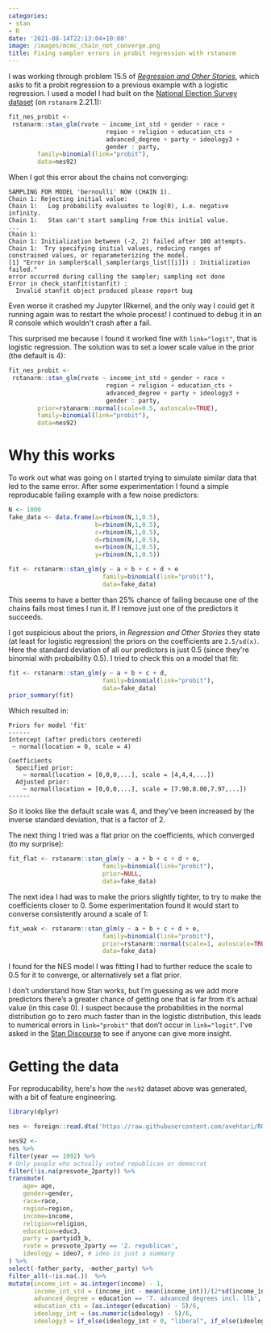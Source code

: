 ```yaml
---
categories:
- stan
- R
date: '2021-08-14T22:13:04+10:00'
image: /images/mcmc_chain_not_converge.png
title: Fixing sampler errors in probit regression with rstanarm
---
```


I was working through problem 15.5 of [*Regression and Other Stories*](https://avehtari.github.io/ROS-Examples/), which asks to fit a probit regression to a previous example with a logistic regression.
I used a model I had built on the [National Election Survey dataset](https://github.com/avehtari/ROS-Examples/tree/master/NES) (on `rstanarm` 2.21.1):

```R
fit_nes_probit <- 
 rstanarm::stan_glm(rvote ~ income_int_std + gender + race + 
                           region + religion + education_cts +
                           advanced_degree + party + ideology3 +
                           gender : party,
        family=binomial(link="probit"),
        data=nes92)
```

When I got this error about the chains not converging:

```
SAMPLING FOR MODEL 'bernoulli' NOW (CHAIN 1).
Chain 1: Rejecting initial value:
Chain 1:   Log probability evaluates to log(0), i.e. negative infinity.
Chain 1:   Stan can't start sampling from this initial value.
...
Chain 1: 
Chain 1: Initialization between (-2, 2) failed after 100 attempts. 
Chain 1:  Try specifying initial values, reducing ranges of constrained values, or reparameterizing the model.
[1] "Error in sampler$call_sampler(args_list[[i]]) : Initialization failed."
error occurred during calling the sampler; sampling not done
Error in check_stanfit(stanfit) : 
  Invalid stanfit object produced please report bug
```

Even worse it crashed my Jupyter IRkernel, and the only way I could get it running again was to restart the whole process!
I continued to debug it in an R console which wouldn't crash after a fail.

This surprised me because I found it worked fine with `link="logit"`, that is logistic regression.
The solution was to set a lower scale value in the prior (the default is 4):

```R
fit_nes_probit <- 
 rstanarm::stan_glm(rvote ~ income_int_std + gender + race + 
                           region + religion + education_cts +
                           advanced_degree + party + ideology3 +
                           gender : party,
        prior=rstanarm::normal(scale=0.5, autoscale=TRUE),
        family=binomial(link="probit"),
        data=nes92)
```

# Why this works

To work out what was going on I started trying to simulate similar data that led to the same error.
After some experimentation I found a simple reproducable failing example with a few noise predictors:

```R
N <- 1000
fake_data <- data.frame(a=rbinom(N,1,0.5),
                        b=rbinom(N,1,0.5),
                        c=rbinom(N,1,0.5),
                        d=rbinom(N,1,0.5),
                        e=rbinom(N,1,0.5),
                        y=rbinom(N,1,0.5))

fit <- rstanarm::stan_glm(y ~ a + b + c + d + e
                          family=binomial(link="probit"),
                          data=fake_data)
```

This seems to have a better than 25% chance of failing because one of the chains fails most times I run it.
If I remove just one of the predictors it succeeds.

I got suspicious about the priors, in *Regression and Other Stories* they state (at least for logistic regression) the priors on the coefficients are `2.5/sd(x)`.
Here the standard deviation of all our predictors is just 0.5 (since they're binomial with probaibility 0.5).
I tried to check this on a model that fit:

```R
fit <- rstanarm::stan_glm(y ~ a + b + c + d,
                          family=binomial(link="probit"),
                          data=fake_data)
prior_summary(fit)
```

Which resulted in:

```
Priors for model 'fit' 
------
Intercept (after predictors centered)
 ~ normal(location = 0, scale = 4)

Coefficients
  Specified prior:
    ~ normal(location = [0,0,0,...], scale = [4,4,4,...])
  Adjusted prior:
    ~ normal(location = [0,0,0,...], scale = [7.98,8.00,7.97,...])
------
```

So it looks like the default scale was 4, and they've been increased by the inverse standard deviation, that is a factor of 2.

The next thing I tried was a flat prior on the coefficients, which converged (to my surprise):

```R
fit_flat <- rstanarm::stan_glm(y ~ a + b + c + d + e,
                          family=binomial(link="probit"),
                          prior=NULL,
                          data=fake_data)
```

The next idea I had was to make the priors slightly tighter, to try to make the coefficients closer to 0.
Some experimentation found it would start to converse consistently around a scale of 1:

```R
fit_weak <- rstanarm::stan_glm(y ~ a + b + c + d + e,
                          family=binomial(link="probit"),
                          prior=rstanarm::normal(scale=1, autoscale=TRUE),
                          data=fake_data)
```

I found for the NES model I was fitting I had to further reduce the scale to 0.5 for it to converge, or alternatively set a flat prior.

I don’t understand how Stan works, but I’m guessing as we add more predictors there’s a greater chance of getting one that is far from it’s actual value (in this case 0).
I suspect because the probabilities in the normal distribution go to zero much faster than in the logistic distribution, this leads to numerical errors in `link="probit"` that don’t occur in `link="logit"`.
I've asked in the [Stan Discourse](https://discourse.mc-stan.org/t/default-prior-for-probit-regression-with-many-predictors-fails-to-sample/23959) to see if anyone can give more insight.

# Getting the data

For reproducability, here's how the `nes92` dataset above was generated, with a bit of feature engineering.

```R
library(dplyr)

nes <- foreign::read.dta('https://raw.githubusercontent.com/avehtari/ROS-Examples/master/NES/data/nes5200_processed_voters_realideo.dta')

nes92 <- 
nes %>%
filter(year == 1992) %>%
# Only people who actually voted republican or democrat
filter(!is.na(presvote_2party)) %>%
transmute(
    age= age,
    gender=gender,
    race=race,
    region=region,
    income=income,
    religion=religion,
    education=educ3,
    party = partyid3_b,
    rvote = presvote_2party == '2. republican',
    ideology = ideo7, # ideo is just a summary
) %>%
select(-father_party, -mother_party) %>%
filter_all(~!is.na(.))  %>%
mutate(income_int = as.integer(income) - 1,
       income_int_std = (income_int - mean(income_int))/(2*sd(income_int)),
       advanced_degree = education == '7. advanced degrees incl. llb',
       education_cts = (as.integer(education) - 5)/6,
       ideology_int = (as.numeric(ideology) - 5)/6,
       ideology3 = if_else(ideology_int < 0, "liberal", if_else(ideology_int > 0, "conservative", "moderate")))
```